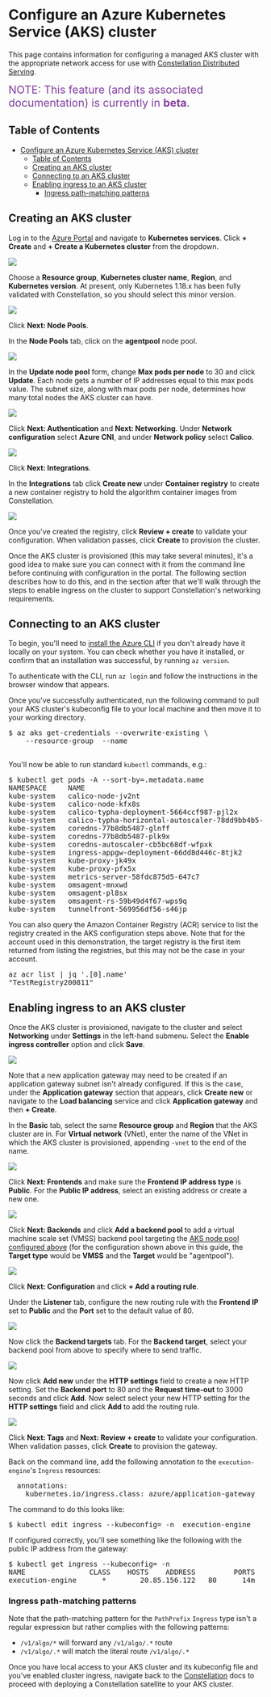 # Configure an Azure Kubernetes Service (AKS) cluster

This page contains information for configuring a managed AKS cluster with the appropriate network access for use with [Constellation Distributed Serving](https://training.algorithmia.com/exploring-the-admin-panel/849126).

<span style="color: #843fa1; font-size: 16pt;">NOTE: This feature (and its associated documentation) is currently in **beta**.</span>

## Table of Contents

- [Configure an Azure Kubernetes Service (AKS) cluster](#configure-an-azure-kubernetes-service-aks-cluster)
  - [Table of Contents](#table-of-contents)
  - [Creating an AKS cluster](#creating-an-aks-cluster)
  - [Connecting to an AKS cluster](#connecting-to-an-aks-cluster)
  - [Enabling ingress to an AKS cluster](#enabling-ingress-to-an-aks-cluster)
    - [Ingress path-matching patterns](#ingress-path-matching-patterns)

## Creating an AKS cluster

Log in to the [Azure Portal](http://portal.azure.com/) and navigate to **Kubernetes services**. Click **+ Create** and **+ Create a Kubernetes cluster** from the dropdown.

**![]({{site.url}}/developers/images/post_images/algo-images-admin/algo-1628690773473.png)**

Choose a **Resource group**, **Kubernetes cluster name**, **Region**, and **Kubernetes version**. At present, only Kubernetes 1.18.x has been fully validated with Constellation, so you should select this minor version.

![]({{site.url}}/developers/images/post_images/algo-images-admin/algo-1628691208465.png)

Click **Next: Node Pools**.

In the **Node Pools** tab, click on the **agentpool** node pool.

![]({{site.url}}/developers/images/post_images/algo-images-admin/algo-1628691742612.png)

In the **Update node pool** form, change **Max pods per node** to 30 and click **Update**. Each node gets a number of IP addresses equal to this max pods value. The subnet size, along with max pods per node, determines how many total nodes the AKS cluster can have.

![]({{site.url}}/developers/images/post_images/algo-images-admin/algo-1628691680959.png)

Click **Next: Authentication** and **Next: Networking**. Under **Network configuration** select **Azure CNI**, and under **Network policy** select **Calico**.

![]({{site.url}}/developers/images/post_images/algo-images-admin/algo-1628692540121.png)

Click **Next: Integrations**.

In the **Integrations** tab click **Create new** under **Container registry** to create a new container registry to hold the algorithm container images from Constellation.

![]({{site.url}}/developers/images/post_images/algo-images-admin/algo-1628693282164.png)

Once you've created the registry, click **Review + create** to validate your configuration. When validation passes, click **Create** to provision the cluster.

Once the AKS cluster is provisioned (this may take several minutes), it's a good idea to make sure you can connect with it from the command line before continuing with configuration in the portal. The following section describes how to do this, and in the section after that we'll walk through the steps to enable ingress on the cluster to support Constellation's networking requirements.

## Connecting to an AKS cluster

To begin, you'll need to [install the Azure CLI](https://docs.microsoft.com/en-us/cli/azure/install-azure-cli) if you don't already have it locally on your system. You can check whether you have it installed, or confirm that an installation was successful, by running `az version`.

To authenticate with the CLI, run `az login` and follow the instructions in the browser window that appears.

Once you've successfully authenticated, run the following command to pull your AKS cluster's kubeconfig file to your local machine and then move it to your working directory.

<div class="syn-code-block">

<pre class="code_snippet">$ az aks get-credentials --overwrite-existing \
    --resource-group <RESOURCE_GROUP_NAME> --name <AKS_CLUSTER_NAME>
 </pre>

</div>

You'll now be able to run standard `kubectl` commands, e.g.:

<div class="syn-code-block">

<pre class="code_snippet">$ kubectl get pods -A --sort-by=.metadata.name
NAMESPACE     NAME                                                  READY   STATUS    RESTARTS   AGE
kube-system   calico-node-jv2nt                                     1/1     Running   0          67m
kube-system   calico-node-kfx8s                                     1/1     Running   0          67m
kube-system   calico-typha-deployment-5664ccf987-pjl2x              1/1     Running   0          67m
kube-system   calico-typha-horizontal-autoscaler-78dd9bb4b5-4ggzp   1/1     Running   0          67m
kube-system   coredns-77b8db5487-glnff                              1/1     Running   0          66m
kube-system   coredns-77b8db5487-plk9x                              1/1     Running   0          67m
kube-system   coredns-autoscaler-cb5bc68df-wfpxk                    1/1     Running   0          67m
kube-system   ingress-appgw-deployment-66dd8d446c-8tjk2             1/1     Running   3          58m
kube-system   kube-proxy-jk49x                                      1/1     Running   0          67m
kube-system   kube-proxy-pfx5x                                      1/1     Running   0          67m
kube-system   metrics-server-58fdc875d5-647c7                       1/1     Running   0          67m
kube-system   omsagent-mnxwd                                        1/1     Running   0          67m
kube-system   omsagent-pl8sx                                        1/1     Running   0          67m
kube-system   omsagent-rs-59b49d4f67-wps9q                          1/1     Running   0          67m
kube-system   tunnelfront-569956df56-s46jp                          1/1     Running   0          67m
</pre>

</div>

You can also query the Amazon Container Registry (ACR) service to list the registry created in the AKS configuration steps above. Note that for the account used in this demonstration, the target registry is the first item returned from listing the registries, but this may not be the case in your account.

<div class="syn-code-block">

<pre class="code_snippet">az acr list | jq '.[0].name'
"TestRegistry200811"
</pre>

</div>

## Enabling ingress to an AKS cluster

Once the AKS cluster is provisioned, navigate to the cluster and select **Networking** under **Settings** in the left-hand submenu. Select the **Enable ingress controller** option and click **Save**.

![]({{site.url}}/developers/images/post_images/algo-images-admin/algo-1628701674663.png)

Note that a new application gateway may need to be created if an application gateway subnet isn't already configured. If this is the case, under the **Application gateway** section that appears, click **Create new** or navigate to the **Load balancing** service and click **Application gateway** and then **+ Create**.

In the **Basic** tab, select the same **Resource group** and **Region** that the AKS cluster are in. For **Virtual network** (VNet), enter the name of the VNet in which the AKS cluster is provisioned, appending `-vnet` to the end of the name.

![]({{site.url}}/developers/images/post_images/algo-images-admin/algo-1628703837974.png)

Click **Next: Frontends** and make sure the **Frontend IP address type** is **Public**. For the **Public IP address**, select an existing address or create a new one.

![]({{site.url}}/developers/images/post_images/algo-images-admin/algo-1628704297942.png)

Click **Next: Backends** and click **Add a backend pool** to add a virtual machine scale set (VMSS) backend pool targeting the [AKS node pool configured above](#node-pools) (for the configuration shown above in this guide, the **Target type** would be **VMSS** and the **Target** would be "agentpool").

![]({{site.url}}/developers/images/post_images/algo-images-admin/algo-1628704536051.png)

Click **Next: Configuration** and click **+ Add a routing rule**.

Under the **Listener** tab, configure the new routing rule with the **Frontend IP** set to **Public** and the **Port** set to the default value of 80.

![]({{site.url}}/developers/images/post_images/algo-images-admin/algo-1628705096999.png)

Now click the **Backend targets** tab. For the **Backend target**, select your backend pool from above to specify where to send traffic.

![]({{site.url}}/developers/images/post_images/algo-images-admin/algo-1628705513447.png)

Now click **Add new** under the **HTTP settings** field to create a new HTTP setting. Set the **Backend port** to 80 and the **Request time-out** to 3000 seconds and click **Add**. Now select select your new HTTP setting for the **HTTP settings** field and click **Add** to add the routing rule.

![]({{site.url}}/developers/images/post_images/algo-images-admin/algo-1628705872778.png)

Click **Next: Tags** and **Next: Review + create** to validate your configuration. When validation passes, click **Create** to provision the gateway.

Back on the command line, add the following annotation to the `execution-engine`'s `Ingress` resources:

<div class="syn-code-block">

<pre class="code_snippet">  annotations:
    kubernetes.io/ingress.class: azure/application-gateway
</pre>

</div>

The command to do this looks like:

<div class="syn-code-block">

<pre class="code_snippet">$ kubectl edit ingress --kubeconfig=<PATH_TO_kubeconfig> -n <NAMESPACE> execution-engine
</pre>

</div>

If configured correctly, you'll see something like the following with the public IP address from the gateway:

<div class="syn-code-block">

<pre class="code_snippet">$ kubectl get ingress --kubeconfig=<PATH_TO_kubeconfig> -n <NAMESPACE>
NAME               CLASS    HOSTS    ADDRESS         PORTS   AGE
execution-engine   <none>   *        20.85.156.122   80      14m
</pre>

</div>

### Ingress path-matching patterns

Note that the path-matching pattern for the `PathPrefix` `Ingress` type isn't a regular expression but rather complies with the following patterns:

*   `/v1/algo/*` will forward any `/v1/algo/.*` route
*   `/v1/algo/.*` will match the literal route `/v1/algo/.*`

Once you have local access to your AKS cluster and its kubeconfig file and you've enabled cluster ingress, navigate back to the [Constellation](https://training.algorithmia.com/exploring-the-admin-panel/849126) docs to proceed with deploying a Constellation satellite to your AKS cluster.